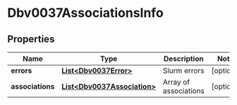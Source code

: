

# Dbv0037AssociationsInfo


## Properties

| Name | Type | Description | Notes |
|------------ | ------------- | ------------- | -------------|
|**errors** | [**List&lt;Dbv0037Error&gt;**](Dbv0037Error.md) | Slurm errors |  [optional] |
|**associations** | [**List&lt;Dbv0037Association&gt;**](Dbv0037Association.md) | Array of associations |  [optional] |



